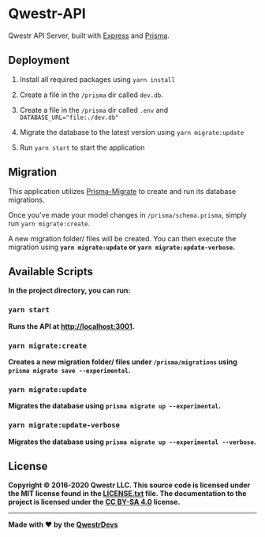 # Qwestr-API

Qwestr API Server, built with [Express](https://expressjs.com/) and [Prisma](https://www.prisma.io/).

## Deployment

1.  Install all required packages using `yarn install`

2.  Create a file in the `/prisma` dir called `dev.db`.

2.  Create a file in the `/prisma` dir called `.env` and `DATABASE_URL="file:./dev.db"`

4.  Migrate the database to the latest version using `yarn migrate:update`

5.  Run `yarn start` to start the application

## Migration

This application utilizes [Prisma-Migrate](https://www.prisma.io/docs/reference/tools-and-interfaces/prisma-migrate) to create and run its database migrations.

Once you've made your model changes in `/prisma/schema.prisma`, simply run `yarn migrate:create`.

A new migration folder/ files will be created.  You can then execute the migration using<b>
`yarn migrate:update` or `yarn migrate:update-verbose`.

## Available Scripts

In the project directory, you can run:

### `yarn start`

Runs the API at [http://localhost:3001](http://localhost:3001).

### `yarn migrate:create`

Creates a new migration folder/ files under `/prisma/migrations` using<b>
`prisma migrate save --experimental`.

### `yarn migrate:update`

Migrates the database using<b>
`prisma migrate up --experimental`.

### `yarn migrate:update-verbose`

Migrates the database using<b>
`prisma migrate up --experimental --verbose`.

## License

Copyright © 2016-2020 Qwestr LLC. This source code is licensed under the MIT
license found in the [LICENSE.txt](https://github.com/Qwestr-API/Qwestr/blob/master/LICENSE.txt)
file. The documentation to the project is licensed under the
[CC BY-SA 4.0](http://creativecommons.org/licenses/by-sa/4.0/) license.

---
Made with ♥ by the [QwestrDevs](https://github.com/Qwestr/Qwestr-API/graphs/contributors)

